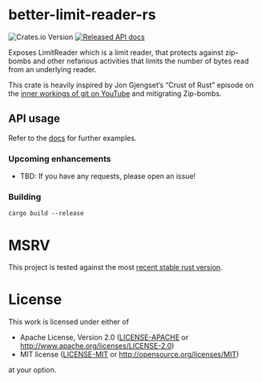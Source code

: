 # better-limit-reader-rs

![Crates.io Version](https://img.shields.io/crates/v/better-limit-reader)
[![Released API docs](https://img.shields.io/docsrs/better-limit-reader)](https://docs.rs/better-limit-reader/)

Exposes LimitReader which is a limit reader, that protects against zip-bombs and other nefarious activities that limits the number of bytes read from an underlying reader.

This crate is heavily inspired by Jon Gjengset’s “Crust of Rust” episode on the [inner workings of git on YouTube](https://youtu.be/u0VotuGzD_w?si=oIuV9CITSWHJXKBu&t=3503) and mitigrating Zip-bombs.

## API usage

Refer to the [docs](https://docs.rs/TODO) for further examples.

### Upcoming enhancements

- TBD: If you have any requests, please open an issue!

### Building

```shell script
cargo build --release
```

# MSRV

This project is tested against the most [recent stable rust version](https://gist.github.com/alexheretic/d1e98d8433b602e57f5d0a9637927e0c).

# License

This work is licensed under either of

- Apache License, Version 2.0 ([LICENSE-APACHE](LICENSE-APACHE) or
  <http://www.apache.org/licenses/LICENSE-2.0>)
- MIT license ([LICENSE-MIT](LICENSE-MIT) or <http://opensource.org/licenses/MIT>)

at your option.